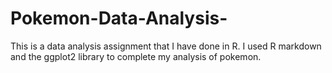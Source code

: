 # Pokemon-Data-Analysis-
This is a data analysis assignment that I have done in R. I used R markdown and the ggplot2 library to complete my analysis of pokemon. 
